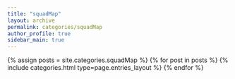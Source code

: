 ```yaml
---
title: "squadMap"
layout: archive
permalink: categories/squadMap
author_profile: true
sidebar_main: true
---
```



{% assign posts = site.categories.squadMap %}
{% for post in posts %} {% include categories.html type=page.entries_layout %} {% endfor %}